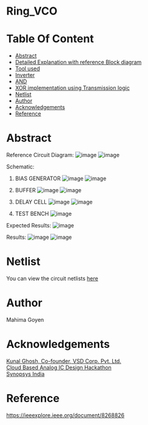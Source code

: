 # Ring_VCO <br/>

# Table Of Content <br/>
* [Abstract](https://github.com/Mahima-Goyen/Ring_VCO/edit/main/README.md#abstract-)<br/>
* [Detailed Explanation with reference Block diagram](https://github.com/Mahima-Goyen/Ring_VCO/edit/main/README.md#detailed-explanation-with-reference-block-diagram)<br/>
* [Tool used](https://github.com/Mahima-Goyen/Ring_VCO/edit/main/README.md#tool-used)<br/>
* [Inverter](https://github.com/Mahima-Goyen/Ring_VCO/edit/main/README.md#inverter)<br/>
* [AND](https://github.com/Mahima-Goyen/Ring_VCO/edit/main/README.md.md#and-)<br/>
* [XOR implementation using Transmission logic](https://github.com/Mahima-Goyen/Ring_VCO/edit/main/README.md#xor-implementation-using-transmission-logic-)<br/>
* [Netlist](https://github.com/Mahima-Goyen/Ring_VCO/edit/main/README.md#netlist)<br/>
* [Author](https://github.com/Mahima-Goyen/Ring_VCO/edit/main/README.md#author)<br/>
* [Acknowledgements](https://github.com/Mahima-Goyen/Ring_VCO/edit/main/README.md#acknowledgements-)<br/>
* [Reference](https://github.com/Mahima-Goyen/Ring_VCO/edit/main/README.md#reference-)<br/>
# Abstract <br/>


Reference Circuit Diagram:
![image](https://user-images.githubusercontent.com/100615611/156039714-a9fbcf1c-9ff4-40f3-b960-41adcdeaa7e4.png)
![image](https://user-images.githubusercontent.com/100615611/156039758-b97fe2d3-df31-4414-80a2-adbbf0a73d95.png)

Schematic:
1. BIAS GENERATOR
![image](https://user-images.githubusercontent.com/100615611/156038092-6860b2ff-21f1-4249-98bd-b2f4a02284a0.png)
![image](https://user-images.githubusercontent.com/100615611/156039313-e4307be1-119e-4c82-a803-251dd4bcec24.png)

2. BUFFER
![image](https://user-images.githubusercontent.com/100615611/156038179-7b9d7eec-75fd-4b44-9309-eaf4d8c5738e.png)
![image](https://user-images.githubusercontent.com/100615611/156039223-11dfd259-751b-4050-917e-2ed1c9c075b1.png)

3. DELAY CELL
![image](https://user-images.githubusercontent.com/100615611/156038295-6f0fdbb5-7f11-469c-9573-0c8d27874c1b.png)
![image](https://user-images.githubusercontent.com/100615611/156039128-a4f74664-d315-4f92-97d1-2c5558417675.png)


4. TEST BENCH
![image](https://user-images.githubusercontent.com/100615611/156037769-a591f095-72a9-468d-867a-aee673031abe.png)
 
 Expected Results:
 ![image](https://user-images.githubusercontent.com/100615611/156039589-03cb4df2-13ad-4a0a-a967-7adb32fa27a3.png)

 
 Results:
![image](https://user-images.githubusercontent.com/100615611/156037458-8d2a0176-1520-4656-9c09-4add9b52e469.png)
![image](https://user-images.githubusercontent.com/100615611/156037683-b11efbf3-a1bb-4d5c-a22a-fea69efabdd8.png)
# Netlist<br/>
You can view the circuit netlists [here](https://github.com/MahishaBM/8-bit-Carry-Select-Adder-with-Binary-to-Excess-One-Converter/tree/main/Netlist)<br/>
# Author<br/>
Mahima Goyen<br/>
# Acknowledgements <br/>
[Kunal Ghosh, Co-founder, VSD Corp. Pvt. Ltd.](https://www.linkedin.com/in/kunal-ghosh-vlsisystemdesign-com-28084836/)<br/>
[Cloud Based Analog IC Design Hackathon](https://www.iith.ac.in/events/2022/02/15/Cloud-Based-Analog-IC-Design-Hackathon/)<br/>
[Synopsys India](https://www.synopsys.com/)<br/>
# Reference <br/>
https://ieeexplore.ieee.org/document/8268826 <br/>
